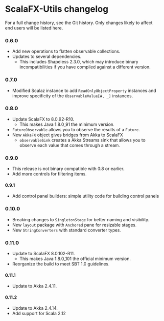 # ScalaFX-Utils changelog

For a full change history, see the Git history. Only changes likely to affect
end users will be listed here.

### 0.6.0

   * Add new operations to flatten observable collections.
   * Updates to several dependencies.
      * This includes Shapeless 2.3.0, which may introduce binary
        incompatibilities if you have compiled against a different version.

### 0.7.0

   * Modified Scalaz instance to add `ReadOnlyObjectProperty` instances and
     improve specificity of the `ObservableValue[A, _]` instances.

### 0.8.0

   * Update ScalaFX to 8.0.92-R10.
      * This makes Java 1.8.0_91 the minimum version.
   * `FutureObservable` allows you to observe the results of a `Future`.
   * New `AkkaFX` object gives bridges from Akka to ScalaFX
      * `observableSink` creates a Akka Streams sink that allows you to
        observe each value that comes through a stream.

### 0.9.0

   * This release is not binary compatible with 0.8 or earlier.
   * Add more controls for filtering items.

#### 0.9.1

   * Add control panel builders: simple utility code for building control
     panels

### 0.10.0

   * Breaking changes to `SingletonStage` for better naming and visibility.
   * New `layout` package with `Anchored` pane for resizable stages.
   * New `StringConverters` with standard converter types.

### 0.11.0

   * Update to ScalaFX 8.0.102-R11.
      * This makes Java 1.8.0_101 the official minimum version.
   * Reorganize the build to meet SBT 1.0 guidelines.

#### 0.11.1

   * Update to Akka 2.4.11.

#### 0.11.2

   * Update to Akka 2.4.14.
   * Add support for Scala 2.12
